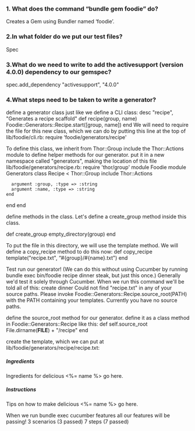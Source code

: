 ### **1. What does the command “bundle gem foodie” do?**

Creates a Gem using Bundler named ‘foodie’.


### **2.In what folder do we put our test files?**

Spec


### **3.What do we need to write to add the activesupport (version 4.0.0) dependency to our gemspec?**

spec.add_dependency "activesupport", "4.0.0"


### **4.What steps need to be taken to write a generator?**

define a generator class just like we define a CLI class:
desc "recipe", "Generates a recipe scaffold"
def recipe(group, name)
  Foodie::Generators::Recipe.start([group, name])
end
We will need to require the file for this new class, which we can do by putting this line at the top of lib/foodie/cli.rb:
require ‘foodie/generators/recipe'

To define this class, we inherit from Thor::Group 
include the Thor::Actions module to define helper methods for our generator. 
put it in a new namespace called "generators", making the location of this file lib/foodie/generators/recipe.rb:
require 'thor/group'
module Foodie
  module Generators
    class Recipe < Thor::Group
      include Thor::Actions

      argument :group, :type => :string
      argument :name, :type => :string
    end
  end
end

define methods in the class. Let's define a create_group method inside this class.

def create_group
  empty_directory(group)
end

To put the file in this directory, we will use the template method. We will define a copy_recipe method to do this now:
def copy_recipe
  template("recipe.txt", “#{group}/#{name}.txt")
end

Test run our generator! (We can do this without using Cucumber by running bundle exec bin/foodie recipe dinner steak, but just this once.) Generally we'd test it solely through Cucumber. When we run this command we'll be told all of this:
create  dinner
Could not find "recipe.txt" in any of your source paths. Please invoke Foodie::Generators::Recipe.source_root(PATH) with the PATH containing your templates. Currently you have no source paths.

define the source_root method for our generator. 
define it as a class method in Foodie::Generators::Recipe like this:
def self.source_root
  File.dirname(__FILE__) + "/recipe"
end

create the template, which we can put at lib/foodie/generators/recipe/recipe.txt:
##### Ingredients #####
Ingredients for delicious <%= name %> go here.


##### Instructions #####
Tips on how to make delicious <%= name %> go here.

When we run bundle exec cucumber features all our features will be passing!
3 scenarios (3 passed)
7 steps (7 passed)
